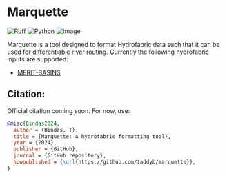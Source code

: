 # Marquette
[![Ruff](https://img.shields.io/endpoint?url=https://raw.githubusercontent.com/astral-sh/ruff/main/assets/badge/v2.json)](https://github.com/astral-sh/ruff)
[![Python](https://img.shields.io/pypi/pyversions/msmhelper)]()
![image](https://github.com/taddyb/marquette/assets/16233925/4a7b8745-7576-4150-bf4a-9469d44a9425)

Marquette is a tool designed to format Hydrofabric data such that it can be used for [differentiable river routing](https://github.com/mhpi/dMC-dev). Currently the following hydrofabric inputs are supported:

- [MERIT-BASINS](https://www.reachhydro.org/home/params/merit-basins)

## Citation:

Official citation coming soon. For now, use:

```bibtex
@misc{Bindas2024,
  author = {Bindas, T},
  title = {Marquette: A hydrofabric formatting tool},
  year = {2024},
  publisher = {GitHub},
  journal = {GitHub repository},
  howpublished = {\url{https://github.com/taddyb/marquette}},
}
```
